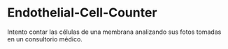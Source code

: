 # Endothelial-Cell-Counter
Intento contar las células de una membrana analizando sus fotos tomadas en un consultorio médico.
